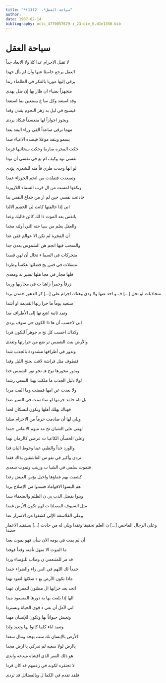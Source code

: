 ```yaml
---
title: "*سياحة العقل*.  2(11)"
author: 
date: 1907-02-14
bibliography: oclc_4770057679-i_23-div_6.d1e1350.bib
---
```




#  سياحة العقل 


 لا تقبل الاجرام عدا   كلا ولا الابعاد جداً  

 العقل يرجع خاسئا   عنها وأن لم يأل جهدا  

 يرقى إليها موريا   بالفكر في الظلماء زندا  

 متجهزاً بضياء ان   ظار بها إن ضل يهدي  

 وقد استعد وكل سا   ع يستعين بما استعدا  

 فيسيح في ليل به   زهر النجوم يقدن وقدا  

 ويجوز اجوازاً لها   متعسفاً فيكاد يردى  

 مهما ترقى صاعداً   الفي وراء البعد بعدا  

 يسمو وينفذ موغلا   فيصده الاعياء صدا  

 حكت المجرة صارما   وحكت سحائبها فرندا  

 نفسي تود وكيف ام   نع في نفسي أن تودا  

 لو انها وجدت طري   قاً منه للشعرى يؤدى  

 وتصعدت فتقلدت   من انجم الجوزاء عقدا  

 وبكفها لمست من ال   قرب السماء اللازوردا  

 خادعت نفسي حين لم   ار من خداع النفس بدا  

 اني إذا خالفتها   كانت لي الخصم الالدا  

 يانفس بعد الموت ذا   لك كائن فاليك وعدا  

 والعقل يعلم من سيا   حته التي أولته مجدا  

 أن المجرة لم تكن   الا عوالم فقن عدا  

 والسحب فيها انجم   هن الشموس بعدن جدا  

 متحركات في السما   ء تخال أن لهن قصدا  

 متنقلات في فس   يح فضائها عكساً وطردا  

 فلها مجاز في مجا   هلها تسير به ومعدى  

 زرقاً وحمراً زاهيا   ت في مجاريها وربدا  

 متجاذبات لو تخل  [...]  ف و  احد  عنها ولا ودى   وهناك اجرام على  [...]  كر الدهور جمدن بردا 

 ستعيد يوماً ما حرا   رتها القديمة او أشدا  

 وتمد ثانية اشع   تها إلى الأطراف مدا  

 اني لاحسب أن ها   ذا الكون حي سوف يردى  

 وكذاك احسب كل نج   م جوهراً للكون فردا  

 والأرض بنت الشمس تر   ضع من حرارتها وتغذى  

 وتدور في أطرافها   مشدودة بالجذب شدا  

 فتطوف مثل فراشة   لاقت بجنح الليل وقدا  

 وبدور محورها توج   هـ نحو نور الشمس خدا  

 لولا دليل الجذب ما   ملكت بهذا السعي رشدا  

 ولا بعدت عن امها   فمضت وما الفت مردا  

 بل تاه حامد جرمها   او صادممت في السير ضدا  

 فهناك يهلك أهلها   وتكون للسكان لحدا  

 ويلي لها أن صادمت   جرماً من الاجرام صلدا  

 لهفي على الشبان تخ   مد منهم الانفاس خمدا  

 وعلى الحسأن الكاعبا   ت عرضن كالرمان نهدا  

 والورد خداً والظبي   عينا وخوط البان قدا  

 تردى وأكبر في نفو   س العاشقين بذاك فقدا  

 فتموت سلمى في الشبا   ب وزينب وتموت سعدى  

 كشفت بهم غماؤها   واحيل بؤس العيش رغدا  

 هم البسوا الاقواماذ   فسدوا من الإصلاح بردا  

 وبنوا بفضل الذب بي   ن الظلم والضعفاء سدا  

 مثل السيوف المصلتا   ت لهم تكون الأرض غمدا  

 وعلى الفلاسفة الإلى   كشفوا من الاسرار عدا  

 وعلى الرجال الماحص  [...]  ن العلم تحقيقا ونقدا   ويلي له من حادث  [...]  يستفيد الاعمار حصدا 

 أن لم يمت في يومه الان   سأن فهو يموت بعدا  

 ما الموت الا منهل   نأمنه وفداً فوفدا  

 قد مر للمتنعمي   ن وطاب للبؤساء وردا  

 حمداً لك اللهم في الس   راء والضراء حمدا  

 ماذا تكون الأرض بع   د صلائها اتعود تهدا  

 اتجد بعد خرابها ال   مظنون للعمران عهدا  

 الها إذا بلغت بها   ية دورها المسعود مبدا  

 اني لآمل أن تعي   د قوى الحياة وتستردا  

 وتعيش حيواناً بها   وتكون للإنسان مهدا  

 وتعيد اباء كلما   كانوا بها وتعيد ولدا  

 الأرض بالإنسان تك   سب بهجة وتنال سعدا  

 ياارض لولا سعيه   لم تدركي يا ارض مجدا  

 هو ذلك السر الذي   افشاه مبدعه وابدى  

 لا تحتقره لكونه   في زعمهم قد كان قردا  

 فلقد تقدم في الكما   ل وبالفضائل قد تردى  
